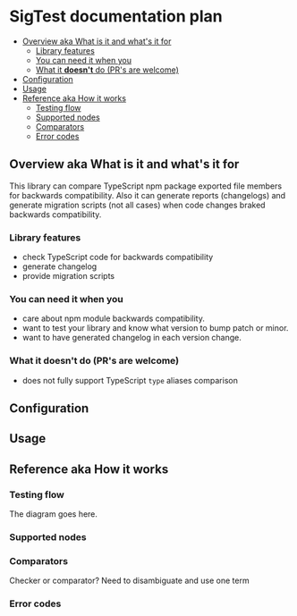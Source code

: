 # SigTest documentation plan

  - [Overview aka What is it and what's it for](#overview-aka-what-is-it-and-whats-it-for)
    - [Library features](#library-features)
    - [You can need it when you](#you-can-need-it-when-you)
    - [What it **doesn't** do (PR's are welcome)](#what-it-doesnt-do-prs-are-welcome)
  - [Configuration](#configuration)
  - [Usage](#usage)
  - [Reference aka How it works](#reference-aka-how-it-works)
    - [Testing flow](#testing-flow)
    - [Supported nodes](#supported-nodes)
    - [Comparators](#comparators)
    - [Error codes](#error-codes)

## Overview aka What is it and what's it for


This library can compare TypeScript npm package exported file members for backwards compatibility.
Also it can generate reports (changelogs) and generate migration scripts (not all cases)
when code changes braked backwards compatibility.

### Library features
 - check TypeScript code for backwards compatibility
 - generate changelog
 - provide migration scripts

### You can need it when you
 - care about npm module backwards compatibility.
 - want to test your library and know what version to bump patch or minor.
 - want to have generated changelog in each version change.


### What it **doesn't** do (PR's are welcome)
 - does not fully support TypeScript `type` aliases comparison

## Configuration

## Usage

## Reference aka How it works

### Testing flow
The diagram goes here.

### Supported nodes

### Comparators

Checker or comparator? Need to disambiguate and use one term

### Error codes
